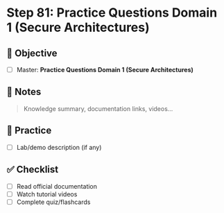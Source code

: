 # Step 81: Practice Questions Domain 1 (Secure Architectures)

## 🎯 Objective
- [ ] Master: **Practice Questions Domain 1 (Secure Architectures)**

## 📘 Notes
> Knowledge summary, documentation links, videos...

## 🧪 Practice
- [ ] Lab/demo description (if any)

## ✅ Checklist
- [ ] Read official documentation
- [ ] Watch tutorial videos
- [ ] Complete quiz/flashcards
